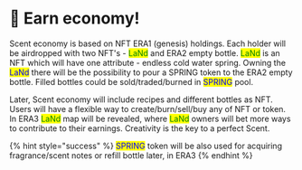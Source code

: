 # 🐼 Earn economy!

Scent economy is based on NFT ERA1 (genesis) holdings. Each holder will be airdropped with two NFT's - <mark style="color:green;">LaNd</mark> and ERA2 empty bottle. <mark style="color:green;">LaNd</mark> is an NFT which will have one attribute - endless cold water spring. Owning the <mark style="color:blue;">LaNd</mark> there will be the possibility to pour a SPRING token to the ERA2 empty bottle. Filled bottles could be sold/traded/burned in <mark style="color:blue;">SPRING</mark> pool.

Later, Scent economy will include recipes and different bottles as NFT. Users will have a flexible way to create/burn/sell/buy any of NFT or token. In ERA3 <mark style="color:green;">LaNd</mark> map will be revealed, where <mark style="color:green;">LaNd</mark> owners will bet more ways to contribute to their earnings. Creativity is the key to a perfect Scent.

{% hint style="success" %}
<mark style="color:blue;">SPRING</mark> token will be also used for acquiring fragrance/scent notes or refill bottle later, in ERA3
{% endhint %}
